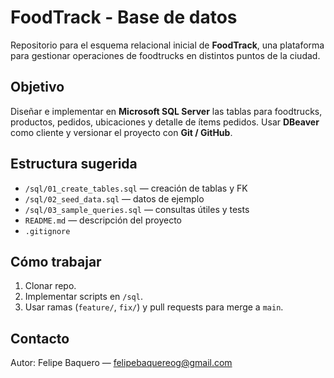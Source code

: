 # FoodTrack - Base de datos

Repositorio para el esquema relacional inicial de **FoodTrack**, una plataforma para gestionar operaciones de foodtrucks en distintos puntos de la ciudad.

## Objetivo
Diseñar e implementar en **Microsoft SQL Server** las tablas para foodtrucks, productos, pedidos, ubicaciones y detalle de ítems pedidos. Usar **DBeaver** como cliente y versionar el proyecto con **Git / GitHub**.

## Estructura sugerida
- `/sql/01_create_tables.sql` — creación de tablas y FK
- `/sql/02_seed_data.sql` — datos de ejemplo
- `/sql/03_sample_queries.sql` — consultas útiles y tests
- `README.md` — descripción del proyecto
- `.gitignore`

## Cómo trabajar
1. Clonar repo.
2. Implementar scripts en `/sql`.
3. Usar ramas (`feature/`, `fix/`) y pull requests para merge a `main`.

## Contacto
Autor: Felipe Baquero — felipebaquereog@gmail.com
